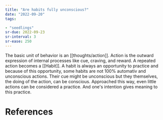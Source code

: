 ```yaml
---
title: "Are habits fully unconscious?"
date: "2022-09-20"
tags:

- "seedlings"
sr-due: 2022-09-23
sr-interval: 3
sr-ease: 250
---
```


The basic unit of behavior is an [[thoughts/action]]. Action is the outward expression of internal processes like cue, craving, and reward. A repeated action becomes a [[Habit]]. A habit is always an opportunity to practice and because of this opportunity, some habits are not 100% automativ and unconscious actions. Their cue might be unconscious but they themselves, the doing of the action, can be conscious. Approached this way, even little actions can be considered a practice. And one's intention gives meaning to this practice.

# References